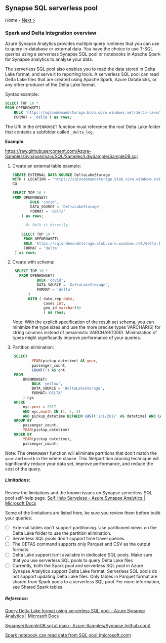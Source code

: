 ## Synapse SQL serverless pool 

*Home* - [Next >](SynapseCETAS.md)

### Spark and Delta Integration overview

Azure Synapse Analytics provides multiple query runtimes that you can use to query in-database or external data. You have the choice to use T-SQL queries using a serverless Synapse SQL pool or notebooks in Apache Spark for Synapse analytics to analyse your data.

The serverless SQL pool also enables you to read the data stored in Delta Lake format, and serve it to reporting tools. A serverless SQL pool can read Delta Lake files that are created using Apache Spark, Azure Databricks, or any other producer of the Delta Lake format.

Syntax example: 

``` sql
SELECT TOP 10 *
FROM OPENROWSET(
    BULK 'https://sqlondemandstorage.blob.core.windows.net/delta-lake/folder/',
    FORMAT = 'delta') as rows;
   ```


The URI in the `OPENROWSET` function must reference the root Delta Lake folder that contains a subfolder called `_delta_log`.



**Example**: 

https://raw.githubusercontent.com/Azure-Samples/Synapse/main/SQL/Samples/LdwSample/SampleDB.sql

1) Create an external table example:

   ``` sql
   CREATE EXTERNAL DATA SOURCE DeltaLakeStorage
   WITH ( LOCATION = 'https://sqlondemandstorage.blob.core.windows.net/delta-lake/' );
   GO
   
   SELECT TOP 10 *
   FROM OPENROWSET(
           BULK 'covid',
           DATA_SOURCE = 'DeltaLakeStorage',
           FORMAT = 'delta'
       ) as rows;
       
       --Or Bulk it directly
       
       SELECT TOP 10 *
        FROM OPENROWSET(
        BULK 'https://sqlondemandstorage.blob.core.windows.net/delta-lake/covid/',
        FORMAT = 'delta'
    ) as rows;
   ```

   

2. Create with schema:

   ``` sql
    SELECT TOP 10 *
      FROM OPENROWSET(
              BULK 'covid',
              DATA_SOURCE = 'DeltaLakeStorage',
              FORMAT = 'delta'
          )
          WITH ( date_rep date,
                 cases int,
                 geo_id varchar(6)
                 ) as rows;
   
   
   ```

   Note: With the explicit specification of the result set schema, you can minimize the type sizes and use the more precise types VARCHAR(6) for string columns instead of pessimistic VARCHAR(1000). Minimization of types might significantly improve performance of your queries.




3) Partition elimination:

``` sql
    SELECT
            YEAR(pickup_datetime) AS year,
            passenger_count,
            COUNT(*) AS cnt
    FROM  
        OPENROWSET(
            BULK 'yellow',
            DATA_SOURCE = 'DeltaLakeStorage',
            FORMAT='DELTA'
        ) nyc
    WHERE
        nyc.year = 2017
        AND nyc.month IN (1, 2, 3)
        AND pickup_datetime BETWEEN CAST('1/1/2017' AS datetime) AND CAST('3/31/2017' AS datetime)
    GROUP BY
        passenger_count,
        YEAR(pickup_datetime)
    ORDER BY
        YEAR(pickup_datetime),
        passenger_count;
```



Note: The `OPENROWSET` function will eliminate partitions that don't match the `year` and `month` in the where clause. This file/partition pruning technique will significantly reduce your data set, improve performance, and reduce the cost of the query.

##### Limitations:

Review the limitations and the known issues on Synapse serverless SQL pool self-help page. [Self Help Serveless - Azure Synapse Analytics | Microsoft Docs](https://docs.microsoft.com/en-us/azure/synapse-analytics/sql/resources-self-help-sql-on-demand?tabs=x80070002#delta-lake)

Some of the limtiations are listed here, be sure you review them before build your queries:
- [ ] External tables don't support partitioning. Use partitioned views on the Delta Lake folder to use the partition elimination. 
- [ ] Serverless SQL pools don't support time travel queries.
- [ ] The CETAS command supports only Parquet and CSV as the output formats.
- [ ] Delta Lake support isn't available in dedicated SQL pools. Make sure that you use serverless SQL pools to query Delta Lake files
- [ ] Currently, both the Spark pool and serverless SQL pool in Azure Synapse Analytics support Delta Lake format. Serverless SQL pools do not support updating Delta Lake files. Only tables in Parquet format are shared from Spark pools to a serverless SQL pool. For more information, see Shared Spark tables.

##### Reference:

[Query Delta Lake format using serverless SQL pool - Azure Synapse Analytics | Microsoft Docs](https://docs.microsoft.com/en-us/azure/synapse-analytics/sql/query-delta-lake-format#query-partitioned-data)

[Synapse/SampleDB.sql at main · Azure-Samples/Synapse (github.com)](https://github.com/Azure-Samples/Synapse/blob/main/SQL/Samples/LdwSample/SampleDB.sql)

[Spark notebook can read data from SQL pool (microsoft.com)](https://techcommunity.microsoft.com/t5/azure-synapse-analytics-blog/query-serverless-sql-pool-from-an-apache-spark-scala-notebook/ba-p/2250968)
